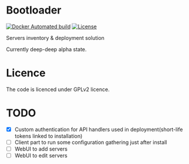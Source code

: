 Bootloader
==========

[![Docker Automated build](https://img.shields.io/docker/automated/teran/bootloader-web.svg)](https://hub.docker.com/r/teran/bootloader-web/)
[![License](https://img.shields.io/github/license/teran/bootloader-web.svg)]()

Servers inventory & deployment solution

Currently deep-deep alpha state.

Licence
=======

The code is licenced under GPLv2 licence.

TODO
====
- [X] Custom authentication for API handlers used in deployment(short-life tokens linked to installation)
- [ ] Client part to run some configuration gathering just after install
- [ ] WebUI to add servers
- [ ] WebUI to edit servers
